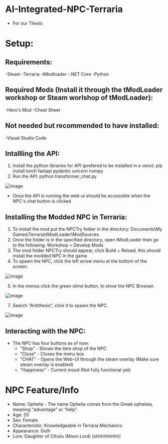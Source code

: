 # AI-Integrated-NPC-Terraria
* For our Thesis

# Setup:

## Requirements:
-Steam
-Terraria
-tModloader
-.NET Core
-Python

## Required Mods (Install it through the tModLoader workshop or Steam worlshop of tModLoader):
-Hero's Mod
-Cheat Sheet

## Not needed but recommended to have installed:
-Visual Studio Code


## Intallling the API:
1. Install the python libraries for API (prefered to be installed in a venv): 
	pip install torch fastapi pydantic uvicorn numpy
2. Run the API:
	python transformer_chat.py

![image](https://github.com/user-attachments/assets/e708b788-b5be-4e73-86e8-9fc379527db5)


- Once the API is running the web-ui should be accessible when the NPC's chat button is clicked

## Installing the Modded NPC in Terraria:
1. To install the mod put the NPCTry folder in the directory:
	Documents\My Games\Terraria\tModLoader\ModSources
2. Once the folder is in the specified directory, open tModLoader then go to the following:
	Workshop > Develop Mods
3. The mod folder NPCTry should appear, click Build + Reload, this should install the modded NPC in the game
4. To spawn the NPC, click the left arrow menu at the bottom of the screen.

![image](https://github.com/user-attachments/assets/f6de83f9-1ea3-4c06-8ebd-4c0042e593de)


5. In the menus click the green slime button,  to show the NPC Browser.

![image](https://github.com/user-attachments/assets/7efd376d-51cf-4421-9722-7c4e7624c3c8)


7. Search "Antithesis", click it to spawn the NPC.

![image](https://github.com/user-attachments/assets/16c1ed9d-2493-4fc9-be11-5beb7a428528)


## Interacting with the NPC:
- The NPC has four buttons as of now: 
	- "Shop" - Shows the item shop of the NPC
	- "Close" - Closes the menu box
	- "CHAT" - Opens the Web-UI through the steam overlay (Make sure steam overlay is enabled)
	- "Happiness" - Current mood (Not fully functional yet)



# NPC Feature/Info
* Name: Ophelia - The name Ophelia comes from the Greek opheleia, meaning “advantage” or “help”.
* Age: 20
* Sex: Female
* Characteristic: Knowledgeable in Terraria Mechanics
* Appearance: Goth
* Lore: Daughter of Cthulu (Moon Lord) (shhhhhhhhh)
